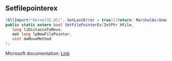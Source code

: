 ## Setfilepointerex

```csharp
[DllImport("Kernel32.dll", SetLastError = true)][return: MarshalAs(UnmanagedType.Bool)]
public static extern bool SetFilePointerEx(IntPtr hFile,
   long liDistanceToMove,
   out long lpNewFilePointer,
   uint dwMoveMethod
);
```

Microsoft documentation: [Link](https://docs.microsoft.com/en-us/windows/win32/api/fileapi/nf-fileapi-setfilepointerex)
